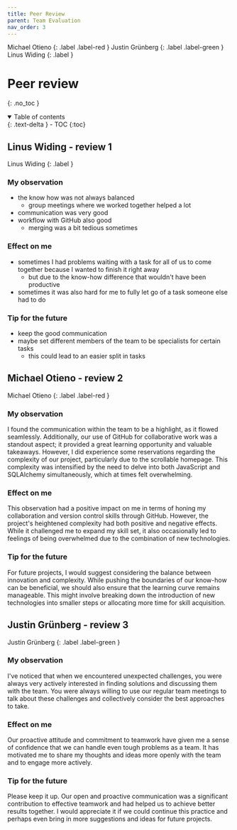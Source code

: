 ```yaml
---
title: Peer Review
parent: Team Evaluation
nav_order: 3
---
```


Michael Otieno
{: .label .label-red }
Justin Grünberg
{: .label .label-green }
Linus Widing
{: .label }

# Peer review
{: .no_toc }

<details open markdown="block">
  <summary>
    Table of contents
  </summary>
  {: .text-delta }
- TOC
{:toc}
</details>

## Linus Widing - review 1
Linus Widing
{: .label }

### My observation 

- the know how was not always balanced
  - group meetings where we worked together helped a lot 
- communication was very good
- workflow with GitHub also good
  - merging was a bit tedious sometimes

### Effect on me 

- sometimes I had problems waiting with a task for all of us to come together because I wanted to finish it right away
  - but due to the know-how difference that wouldn't have been productive
- sometimes it was also hard for me to fully let go of a task someone else had to do
### Tip for the future 

- keep the good communication 
- maybe set different members of the team to be specialists for certain tasks
  - this could lead to an easier split in tasks

## Michael Otieno - review 2
Michael Otieno
{: .label .label-red }

### My observation 

I found the communication within the team to be a highlight, as it flowed seamlessly. Additionally, our use of GitHub 
for collaborative work was a standout aspect; it provided a great learning opportunity and valuable takeaways. However, 
I did experience some reservations regarding the complexity of our project, particularly due to the scrollable homepage. 
This complexity was intensified by the need to delve into both JavaScript and SQLAlchemy simultaneously, which at times 
felt overwhelming.

### Effect on me 

This observation had a positive impact on me in terms of honing my collaboration and version control skills through GitHub. 
However, the project's heightened complexity had both positive and negative effects. While it challenged me to expand my 
skill set, it also occasionally led to feelings of being overwhelmed due to the combination of new technologies.

### Tip for the future 

For future projects, I would suggest considering the balance between innovation and complexity. While pushing the 
boundaries of our know-how can be beneficial, we should also ensure that the learning curve remains manageable. 
This might involve breaking down the introduction of new technologies into smaller steps or allocating more time for 
skill acquisition. 

## Justin Grünberg - review 3
Justin Grünberg
{: .label .label-green }

### My observation
I've noticed that when we encountered unexpected challenges, you were always very actively interested in finding solutions 
and discussing them with the team. You were always willing to use our regular team meetings to talk about these challenges 
and collectively consider the best approaches to take.

### Effect on me
Our proactive attitude and commitment to teamwork have given me a sense of confidence that we can handle even tough 
problems as a team. It has motivated me to share my thoughts and ideas more openly with the team and to engage more 
actively.

### Tip for the future
Please keep it up. Our open and proactive communication was a significant contribution to effective teamwork and had
helped us to achieve better results together. I would appreciate it if we could continue this practice and perhaps 
even bring in more suggestions and ideas for future projects.
